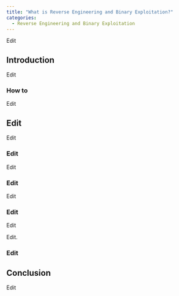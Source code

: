 ```yaml
---
title: "What is Reverse Engineering and Binary Exploitation?"
categories:
  - Reverse Engineering and Binary Exploitation
---
```


Edit

## Introduction

Edit

### How to

Edit

## Edit

Edit

### Edit

Edit

### Edit

Edit

### Edit

Edit

Edit.

### Edit


## Conclusion

Edit